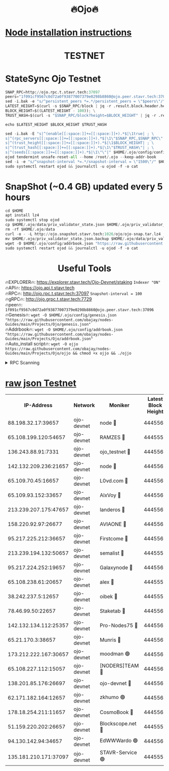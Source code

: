 <h1 align="center"> 🔥Ojo🔥</h1>

[Node installation instructions](https://github.com/obajay/nodes-Guides/tree/main/Projects/Ojo)
=

<h1 align="center"> TESTNET</h1>

# StateSync Ojo Testnet
```python
SNAP_RPC=http://ojo.rpc.t.stavr.tech:37097
peers="1f091cf9567c0d72a0f93877007379e0298b8860@ojo.peer.stavr.tech:37096"
sed -i.bak -e "s/^persistent_peers *=.*/persistent_peers = \"$peers\"/" $HOME/.ojo/config/config.toml
LATEST_HEIGHT=$(curl -s $SNAP_RPC/block | jq -r .result.block.header.height); \
BLOCK_HEIGHT=$((LATEST_HEIGHT - 100)); \
TRUST_HASH=$(curl -s "$SNAP_RPC/block?height=$BLOCK_HEIGHT" | jq -r .result.block_id.hash)

echo $LATEST_HEIGHT $BLOCK_HEIGHT $TRUST_HASH

sed -i.bak -E "s|^(enable[[:space:]]+=[[:space:]]+).*$|\1true| ; \
s|^(rpc_servers[[:space:]]+=[[:space:]]+).*$|\1\"$SNAP_RPC,$SNAP_RPC\"| ; \
s|^(trust_height[[:space:]]+=[[:space:]]+).*$|\1$BLOCK_HEIGHT| ; \
s|^(trust_hash[[:space:]]+=[[:space:]]+).*$|\1\"$TRUST_HASH\"| ; \
s|^(seeds[[:space:]]+=[[:space:]]+).*$|\1\"\"|" $HOME/.ojo/config/config.toml
ojod tendermint unsafe-reset-all --home /root/.ojo --keep-addr-book
sed -i -e "s/^snapshot-interval *=.*/snapshot-interval = \"1500\"/" $HOME/.ojo/config/app.toml
sudo systemctl restart ojod && journalctl -u ojod -f -o cat
```
# SnapShot (~0.4 GB) updated every 5 hours
```python
cd $HOME
apt install lz4
sudo systemctl stop ojod
cp $HOME/.ojo/data/priv_validator_state.json $HOME/.ojo/priv_validator_state.json.backup
rm -rf $HOME/.ojo/data
curl -o - -L http://ojo.snapshot.stavr.tech:1026/ojo/ojo-snap.tar.lz4 | lz4 -c -d - | tar -x -C $HOME/.ojo --strip-components 2
mv $HOME/.ojo/priv_validator_state.json.backup $HOME/.ojo/data/priv_validator_state.json
wget -O $HOME/.ojo/config/addrbook.json "https://raw.githubusercontent.com/obajay/nodes-Guides/main/Projects/Ojo/addrbook.json"
sudo systemctl restart ojod && journalctl -u ojod -f -o cat
```
 <h1 align="center"> Useful Tools</h1>

🔥EXPLORER🔥:        https://explorer.stavr.tech/Ojo-Devnet/staking        `Indexer "ON"` \
🔥API🔥:                     https://ojo.api.t.stavr.tech \
🔥RPC🔥:                    http://ojo.rpc.t.stavr.tech:37097              `Snapshot-interval = 100` \
🔥gRPC🔥:                  http://ojo.grpc.t.stavr.tech:7729 \
🔥peer🔥:                   `1f091cf9567c0d72a0f93877007379e0298b8860@ojo.peer.stavr.tech:37096` \
🔥Genesis🔥:    ```wget -O $HOME/.ojo/config/genesis.json "https://raw.githubusercontent.com/obajay/nodes-Guides/main/Projects/Ojo/genesis.json"``` \
🔥Addrbook🔥:    ```wget -O $HOME/.ojo/config/addrbook.json "https://raw.githubusercontent.com/obajay/nodes-Guides/main/Projects/Ojo/addrbook.json"``` \
🔥Auto_install script🔥: ```wget -O ojjo https://raw.githubusercontent.com/obajay/nodes-Guides/main/Projects/Ojo/ojjo && chmod +x ojjo && ./ojjo```


<details>
<summary>RPC Scanning</summary>

<h2 align="center"> We scan nodes in real time every 4 hours. And we provide the final result of RPC endpoints.
We cannot influence the operation of these nodes in any way. </h2>


```python
If Voting Power is higher than 0 --> then the Node is a validator of the network and may be subject to attack and be a potential threat to the chain.
```
```python
We marked such validators with a red symbol
```

</details>

[raw json Testnet](https://rpc-check.ojot.stavr.tech/ojot/rpc-ojot-result.json)
=


<table><tr><th>IP-Address</th><th>Network</th><th>Moniker</th><th>Latest Block Height</th><th>Earliest Block Height</th><th>Catching Up</th><th>Tx Index</th><th>Voting Power</th><th>Scan Time</th></tr><tr><td>88.198.32.17:39657</td><td>ojo-devnet</td><td>node 🔴</td><td>4445564</td><td>300001</td><td>False</td><td>on</td><td>65654</td><td>2023-12-11T20:15:40.208608832UTC</td></tr><tr><td>65.108.199.120:54657</td><td>ojo-devnet</td><td>RAMZES 🔴</td><td>4445559</td><td>306156</td><td>False</td><td>on</td><td>15420</td><td>2023-12-11T20:15:10.131274176UTC</td></tr><tr><td>136.243.88.91:7331</td><td>ojo-devnet</td><td>ojo_testnet 🔴</td><td>4445560</td><td>308845</td><td>False</td><td>on</td><td>1000</td><td>2023-12-11T20:15:18.822316116UTC</td></tr><tr><td>142.132.209.236:21657</td><td>ojo-devnet</td><td>node 🔴</td><td>4445564</td><td>350001</td><td>False</td><td>on</td><td>1999</td><td>2023-12-11T20:15:37.165033913UTC</td></tr><tr><td>65.109.70.45:16657</td><td>ojo-devnet</td><td>L0vd.com 🔴</td><td>4445565</td><td>695918</td><td>False</td><td>off</td><td>998</td><td>2023-12-11T20:15:43.843135664UTC</td></tr><tr><td>65.109.93.152:33657</td><td>ojo-devnet</td><td>AlxVoy 🔴</td><td>4445563</td><td>2319801</td><td>False</td><td>on</td><td>4536782</td><td>2023-12-11T20:15:36.914077183UTC</td></tr><tr><td>213.239.207.175:47657</td><td>ojo-devnet</td><td>landeros 🔴</td><td>4445563</td><td>2714001</td><td>False</td><td>off</td><td>11083</td><td>2023-12-11T20:15:32.075227606UTC</td></tr><tr><td>158.220.92.97:26677</td><td>ojo-devnet</td><td>AVIAONE 🔴</td><td>4445563</td><td>2754001</td><td>False</td><td>on</td><td>13867</td><td>2023-12-11T20:15:31.839395096UTC</td></tr><tr><td>95.217.225.212:36657</td><td>ojo-devnet</td><td>Firstcome 🔴</td><td>4445560</td><td>2985946</td><td>False</td><td>on</td><td>13566</td><td>2023-12-11T20:15:18.516333504UTC</td></tr><tr><td>213.239.194.132:50657</td><td>ojo-devnet</td><td>semalist 🔴</td><td>4445559</td><td>3223522</td><td>False</td><td>on</td><td>19037</td><td>2023-12-11T20:15:10.355430169UTC</td></tr><tr><td>95.217.224.252:19657</td><td>ojo-devnet</td><td>Galaxynode 🔴</td><td>4445565</td><td>3685492</td><td>False</td><td>on</td><td>11888</td><td>2023-12-11T20:15:42.858865735UTC</td></tr><tr><td>65.108.238.61:20657</td><td>ojo-devnet</td><td>alex 🔴</td><td>4445559</td><td>4158001</td><td>False</td><td>on</td><td>11359</td><td>2023-12-11T20:15:09.766984332UTC</td></tr><tr><td>38.242.237.5:12657</td><td>ojo-devnet</td><td>oibek 🔴</td><td>4445559</td><td>4196001</td><td>False</td><td>off</td><td>1008</td><td>2023-12-11T20:15:12.722491781UTC</td></tr><tr><td>78.46.99.50:22657</td><td>ojo-devnet</td><td>Staketab 🔴</td><td>4445565</td><td>4254801</td><td>False</td><td>on</td><td>1276</td><td>2023-12-11T20:15:44.149416725UTC</td></tr><tr><td>142.132.134.112:25357</td><td>ojo-devnet</td><td>Pro-Nodes75 🔴</td><td>4445560</td><td>4345560</td><td>False</td><td>on</td><td>24651</td><td>2023-12-11T20:15:15.703693640UTC</td></tr><tr><td>65.21.170.3:38657</td><td>ojo-devnet</td><td>Munris 🔴</td><td>4445560</td><td>4345560</td><td>False</td><td>off</td><td>20123</td><td>2023-12-11T20:15:18.138049641UTC</td></tr><tr><td>173.212.222.167:30657</td><td>ojo-devnet</td><td>moodman 🟢</td><td>4445562</td><td>4345562</td><td>False</td><td>off</td><td>0</td><td>2023-12-11T20:15:27.353552996UTC</td></tr><tr><td>65.108.227.112:15057</td><td>ojo-devnet</td><td>[NODERS]TEAM 🔴</td><td>4445565</td><td>4345565</td><td>False</td><td>off</td><td>9999</td><td>2023-12-11T20:15:43.198345048UTC</td></tr><tr><td>138.201.85.176:26697</td><td>ojo-devnet</td><td>ojo-devnet 🔴</td><td>4445565</td><td>4345565</td><td>False</td><td>on</td><td>1000024000</td><td>2023-12-11T20:15:43.485562943UTC</td></tr><tr><td>62.171.182.164:12657</td><td>ojo-devnet</td><td>zkhumo 🟢</td><td>4445563</td><td>4384001</td><td>False</td><td>off</td><td>0</td><td>2023-12-11T20:15:37.540422128UTC</td></tr><tr><td>178.18.254.211:11657</td><td>ojo-devnet</td><td>CosmoBook 🔴</td><td>4445564</td><td>4392001</td><td>False</td><td>off</td><td>1068</td><td>2023-12-11T20:15:37.893695947UTC</td></tr><tr><td>51.159.220.202:26657</td><td>ojo-devnet</td><td>Blockscope.net 🔴</td><td>4445559</td><td>4425001</td><td>False</td><td>on</td><td>981</td><td>2023-12-11T20:15:09.414349995UTC</td></tr><tr><td>94.130.142.94:34657</td><td>ojo-devnet</td><td>EdWWWardo 🟢</td><td>4445563</td><td>4438946</td><td>False</td><td>on</td><td>0</td><td>2023-12-11T20:15:34.510968939UTC</td></tr><tr><td>135.181.210.171:37097</td><td>ojo-devnet</td><td>STAVR-Service 🟢</td><td>4445559</td><td>4444601</td><td>False</td><td>on</td><td>0</td><td>2023-12-11T20:15:13.344573832UTC</td></tr></table>